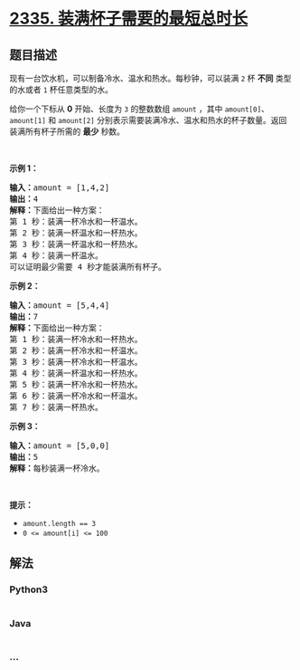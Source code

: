 # [2335. 装满杯子需要的最短总时长](https://leetcode-cn.com/problems/minimum-amount-of-time-to-fill-cups)



## 题目描述

<!-- 这里写题目描述 -->

<p>现有一台饮水机，可以制备冷水、温水和热水。每秒钟，可以装满 <code>2</code> 杯 <strong>不同</strong> 类型的水或者 <code>1</code> 杯任意类型的水。</p>

<p>给你一个下标从 <strong>0</strong> 开始、长度为 <code>3</code> 的整数数组 <code>amount</code> ，其中 <code>amount[0]</code>、<code>amount[1]</code> 和 <code>amount[2]</code> 分别表示需要装满冷水、温水和热水的杯子数量。返回装满所有杯子所需的 <strong>最少</strong> 秒数。</p>

<p>&nbsp;</p>

<p><strong>示例 1：</strong></p>

<pre><strong>输入：</strong>amount = [1,4,2]
<strong>输出：</strong>4
<strong>解释：</strong>下面给出一种方案：
第 1 秒：装满一杯冷水和一杯温水。
第 2 秒：装满一杯温水和一杯热水。
第 3 秒：装满一杯温水和一杯热水。
第 4 秒：装满一杯温水。
可以证明最少需要 4 秒才能装满所有杯子。
</pre>

<p><strong>示例 2：</strong></p>

<pre><strong>输入：</strong>amount = [5,4,4]
<strong>输出：</strong>7
<strong>解释：</strong>下面给出一种方案：
第 1 秒：装满一杯冷水和一杯热水。
第 2 秒：装满一杯冷水和一杯温水。
第 3 秒：装满一杯冷水和一杯温水。
第 4 秒：装满一杯温水和一杯热水。
第 5 秒：装满一杯冷水和一杯热水。
第 6 秒：装满一杯冷水和一杯温水。
第 7 秒：装满一杯热水。
</pre>

<p><strong>示例 3：</strong></p>

<pre><strong>输入：</strong>amount = [5,0,0]
<strong>输出：</strong>5
<strong>解释：</strong>每秒装满一杯冷水。
</pre>

<p>&nbsp;</p>

<p><strong>提示：</strong></p>

<ul>
	<li><code>amount.length == 3</code></li>
	<li><code>0 &lt;= amount[i] &lt;= 100</code></li>
</ul>


## 解法

<!-- 这里可写通用的实现逻辑 -->

<!-- tabs:start -->

### **Python3**

<!-- 这里可写当前语言的特殊实现逻辑 -->

```python

```

### **Java**

<!-- 这里可写当前语言的特殊实现逻辑 -->

```java

```

### **...**

```

```

<!-- tabs:end -->
